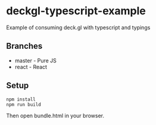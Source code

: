 # deckgl-typescript-example
Example of consuming deck.gl with typescript and typings

## Branches
* master - Pure JS
* react - React

## Setup

```
npm install
npm run build
```

Then open bundle.html in your browser.
